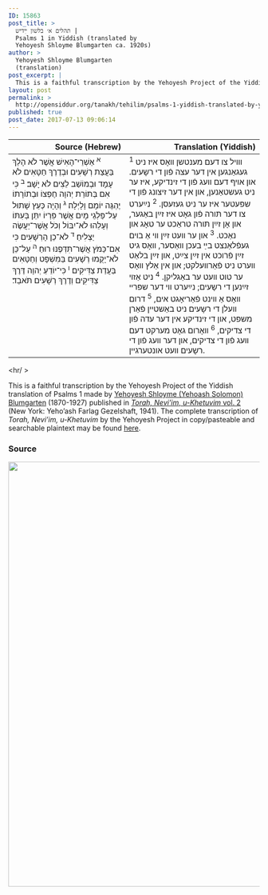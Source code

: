 ```yaml
---
ID: 15863
post_title: >
  תהלים א׳ בלשון ײִדיש |
  Psalms 1 in Yiddish (translated by
  Yehoyesh Shloyme Blumgarten ca. 1920s)
author: >
  Yehoyesh Shloyme Blumgarten
  (translation)
post_excerpt: |
  This is a faithful transcription by the Yehoyesh Project of the Yiddish translation of Psalms 1 made by <a href="http://en.wikipedia.org/wiki/Yehoash_%28Blumgarten%29">Yehoyesh Shloyme (Yehoash Solomon) Blumgarten</a> (1870-1927) published in <em><a href="https://archive.org/details/nybc210565">Torah, Neviʼim, u-Khetuvim</em> vol. 2</a> (New York: Yehoʼash Farlag Gezelshaft, 1941). The complete transcription of <em>Torah, Neviʼim, u-Khetuvim</em> by the Yehoyesh Project in copy/pasteable and searchable plaintext may be found <a href="http://opensiddur.org/keriyat-hatorah/tanakh/yehoyeshs-yiddish-translation-of-the-tanakh/">here</a>.
layout: post
permalink: >
  http://opensiddur.org/tanakh/tehilim/psalms-1-yiddish-translated-by-yehoyesh/
published: true
post_date: 2017-07-13 09:06:14
---
```

<table  class="copyright" style="margin-left: auto;margin-right: auto;" class="draggable">
<thead><tr><th id="x" style="text-align: right;">Source (Hebrew)</th><th style="text-align: right;">Translation (Yiddish)</th></tr></thead>
<tbody>
<tr><td style="vertical-align:top;" width="46%">
<div class="liturgy"><span lang="he">
<sup>א</sup>&nbsp;אַשְׁרֵי־הָאִישׁ אֲשֶׁר לֹא הָלַךְ בַּעֲצַת רְשָׁעִים וּבְדֶרֶךְ חַטָּאִים לֹא עָמָד וּבְמוֹשַׁב לֵצִים לֹא יָשָׁב׃ <sup>ב</sup>&nbsp;כִּי אִם בְּתוֹרַת יְהוָה חֶפְצוֹ וּבְתוֹרָתוֹ יֶהְגֶּה יוֹמָם וָלָיְלָה׃ <sup>ג</sup>&nbsp;וְהָיָה כְּעֵץ שָׁתוּל עַל־פַּלְגֵי מָיִם אֲשֶׁר פִּרְיוֹ יִתֵּן בְּעִתּוֹ וְעָלֵהוּ לֹא־יִבּוֹל וְכֹל אֲשֶׁר־יַעֲשֶׂה יַצְלִיחַ׃ <sup>ד</sup>&nbsp;לֹא־כֵן הָרְשָׁעִים כִּי אִם־כַּמֹּץ אֲ&#x200d;שֶׁר־תִּדְּפֶנּוּ רוּחַ׃ <sup>ה</sup>&nbsp;עַל־כֵּן לֹא־יָקֻמוּ רְשָׁעִים בַּמִּשְׁפָּט וְחַטָּאִים בַּעֲדַת צַדִּיקִים׃ <sup>ו</sup>&nbsp;כִּי־יוֹדֵעַ יְהוָה דֶּרֶךְ צַדִּיקִים וְדֶרֶךְ רְשָׁעִים תֹּאבֵד׃
</span></div></td>

<td style="vertical-align:top;" width="53%">
<div class="yiddish"><span lang="he">
<sup>1</sup>&nbsp;װױל צו דעם מענטשן װאָס איז ניט געגאַנגען אין דער עצה פֿון די רשָעים. 
און אױף דעם װעג פֿון די זינדיקע, 
איז ער ניט געשטאַנען, 
און אין דער זיצונג פֿון די שפּעטער
איז ער ניט געזעסן. 
<sup>2</sup>&nbsp;נײַערט צו דער תּורה פֿון גאָט איז זײַן באַגער, 
און אָן זײַן תּורה טראַכט ער טאָג און נאַכט. 
<sup>3</sup>&nbsp;און ער װעט זײַן װי אַ בױם געפֿלאַנצט בײַ בעכן װאַסער, 
װאָס גיט זײַן פֿרוכט אין זײַן צײַט, און זײַן בלאַט װערט ניט פֿאַרװעלקט;
און אין אַלץ װאָס ער טוט װעט ער באַגליקן. 
<sup>4</sup>&nbsp;ניט אַזױ זײַנען די רשָעים;
נײַערט װי דער שפּרײ װאָס אַ װינט פֿאַריאָגט אים, 
<sup>5</sup>&nbsp;דרום װעלן די רשָעים ניט באַשטײן פֿאַרן משפּט, 
און די זינדיקע אין דער עדה פֿון די צדיקים, 
<sup>6</sup>&nbsp;װאָרום גאָט מערקט דעם װעג פֿון די צדיקים, 
און דער װעג פֿון די רשָעים װעט אונטערגײן.</span></div></td>
</tr>
</tbody>
</tbody></table>

<hr/ >

This is a faithful transcription by the Yehoyesh Project of the Yiddish translation of Psalms 1 made by <a href="http://en.wikipedia.org/wiki/Yehoash_%28Blumgarten%29">Yehoyesh Shloyme (Yehoash Solomon) Blumgarten</a> (1870-1927) published in <em><a href="https://archive.org/details/nybc210565">Torah, Neviʼim, u-Khetuvim</em> vol. 2</a> (New York: Yehoʼash Farlag Gezelshaft, 1941). The complete transcription of <em>Torah, Neviʼim, u-Khetuvim</em> by the Yehoyesh Project in copy/pasteable and searchable plaintext may be found <a href="http://opensiddur.org/keriyat-hatorah/tanakh/yehoyeshs-yiddish-translation-of-the-tanakh/">here</a>.

<h3>Source</h3>

<a href="https://archive.org/stream/torahneviimukhet02yeho#page/991/mode/2up"><img src="http://opensiddur.org/wp-content/uploads/2017/07/Psalms-1-Yehoyesh-771x1024.png" alt="" width="640" height="850" class="alignnone size-large wp-image-15868" /></a>
